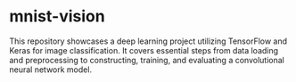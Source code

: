 # mnist-vision
This repository showcases a deep learning project utilizing TensorFlow and Keras for image classification. It covers essential steps from data loading and preprocessing to constructing, training, and evaluating a convolutional neural network model.

